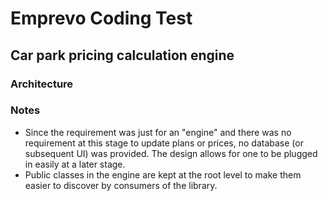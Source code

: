 # Emprevo Coding Test 
## Car park pricing calculation engine

### Architecture

### Notes

* Since the requirement was just for an "engine" and there was no requirement at this stage to update plans or prices, no database (or subsequent UI) was provided.  The design allows for one to be plugged in easily at a later stage.
* Public classes in the engine are kept at the root level to make them easier to discover by consumers of the library.